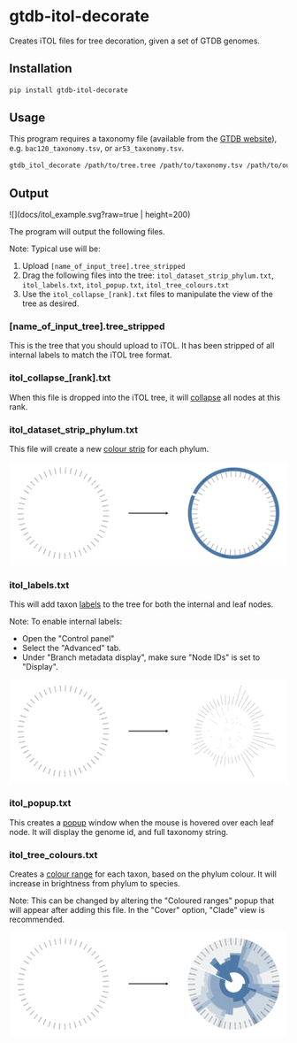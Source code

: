 # gtdb-itol-decorate

Creates iTOL files for tree decoration, given a set of GTDB genomes.

## Installation

```bash
pip install gtdb-itol-decorate
```

## Usage

This program requires a taxonomy file (available from the [GTDB website](https://data.gtdb.ecogenomic.org/releases/latest/)), 
e.g. `bac120_taxonomy.tsv`, or `ar53_taxonomy.tsv`.

```bash
gtdb_itol_decorate /path/to/tree.tree /path/to/taxonomy.tsv /path/to/output
```

## Output

![](docs/itol_example.svg?raw=true | height=200)


The program will output the following files.

Note: Typical use will be:

1. Upload `[name_of_input_tree].tree_stripped`
2. Drag the following files into the tree: `itol_dataset_strip_phylum.txt`, `itol_labels.txt`, `itol_popup.txt`, `itol_tree_colours.txt`
3. Use the `itol_collapse_[rank].txt` files to manipulate the view of the tree as desired.


### [name_of_input_tree].tree_stripped

This is the tree that you should upload to iTOL. It has been stripped of all
internal labels to match the iTOL tree format.

### itol_collapse_[rank].txt

When this file is dropped into the iTOL tree, it will [collapse](https://itol.embl.de/help.cgi#coll)
all nodes at this rank.

### itol_dataset_strip_phylum.txt

This file will create a new [colour strip](https://itol.embl.de/help.cgi#strip) 
for each phylum.

![](docs/itol_dataset_strip.svg?raw=true)

### itol_labels.txt

This will add taxon [labels](https://itol.embl.de/help.cgi#textlabels) 
to the tree for both the internal and leaf nodes.

Note: To enable internal labels:

* Open the "Control panel"
* Select the "Advanced" tab.
* Under "Branch metadata display", make sure "Node IDs" is set to "Display".

![](docs/itol_labels.svg?raw=true)

### itol_popup.txt

This creates a [popup](https://itol.embl.de/help.cgi#popup) window when the 
mouse is hovered over each leaf node. It will display the genome id, and full 
taxonomy string.

### itol_tree_colours.txt

Creates a [colour range](https://itol.embl.de/help.cgi#colors) for each taxon, 
based on the phylum colour. It will increase in brightness from phylum to species.

Note: This can be changed by altering the "Coloured ranges" popup that will
appear after adding this file. In the "Cover" option, "Clade" view is recommended.

![](docs/itol_tree_colours.svg?raw=true)
